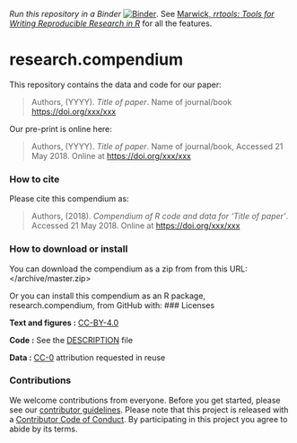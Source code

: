 
<!-- README.md is generated from README.Rmd. Please edit that file -->

*Run this repository in a Binder*
[![Binder](https://mybinder.org/badge.svg)](http://mybinder.org/v2/gh/o-date/blank-research-compendium/master).
See [Marwick, *rrtools: Tools for Writing Reproducible Research in
R*](https://github.com/benmarwick/rrtools) for all the features.

# research.compendium

This repository contains the data and code for our paper:

> Authors, (YYYY). *Title of paper*. Name of journal/book
> <https://doi.org/xxx/xxx>

Our pre-print is online here:

> Authors, (YYYY). *Title of paper*. Name of journal/book, Accessed 21
> May 2018. Online at <https://doi.org/xxx/xxx>

### How to cite

Please cite this compendium as:

> Authors, (2018). *Compendium of R code and data for ‘Title of paper’*.
> Accessed 21 May 2018. Online at <https://doi.org/xxx/xxx>

### How to download or install

You can download the compendium as a zip from from this URL:
</archive/master.zip>

Or you can install this compendium as an R package, research.compendium,
from GitHub with: \#\#\# Licenses

**Text and figures :**
[CC-BY-4.0](http://creativecommons.org/licenses/by/4.0/)

**Code :** See the [DESCRIPTION](DESCRIPTION) file

**Data :** [CC-0](http://creativecommons.org/publicdomain/zero/1.0/)
attribution requested in reuse

### Contributions

We welcome contributions from everyone. Before you get started, please
see our [contributor guidelines](CONTRIBUTING.md). Please note that this
project is released with a [Contributor Code of Conduct](CONDUCT.md). By
participating in this project you agree to abide by its terms.
